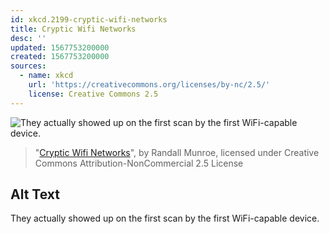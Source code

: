 ```yaml
---
id: xkcd.2199-cryptic-wifi-networks
title: Cryptic Wifi Networks
desc: ''
updated: 1567753200000
created: 1567753200000
sources:
  - name: xkcd
    url: 'https://creativecommons.org/licenses/by-nc/2.5/'
    license: Creative Commons 2.5
---
```

![They actually showed up on the first scan by the first WiFi-capable device.](https://imgs.xkcd.com/comics/cryptic_wifi_networks.png)
> "[Cryptic Wifi Networks](https://xkcd.com/2199/)", by Randall Munroe, licensed under Creative Commons Attribution-NonCommercial 2.5 License

## Alt Text
They actually showed up on the first scan by the first WiFi-capable device.
